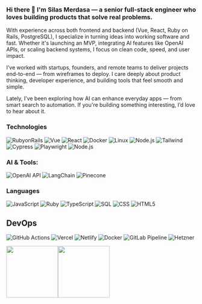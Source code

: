 ### Hi there 👋 I'm Silas Merdasa — a senior full-stack engineer who loves building products that solve real problems.

With experience across both frontend and backend (Vue, React, Ruby on Rails, PostgreSQL), I specialize in turning ideas into working software and fast. Whether it's launching an MVP, integrating AI features like OpenAI APIs, or scaling backend systems, I focus on clean code, speed, and user impact.

I’ve worked with startups, founders, and remote teams to deliver projects end-to-end — from wireframes to deploy. I care deeply about product thinking, developer experience, and building tools that feel smooth and simple.

Lately, I’ve been exploring how AI can enhance everyday apps — from smart search to automation. If you're building something interesting, I’d love to hear about it.


### Technologies
![RubyonRails](https://img.shields.io/badge/-Ruby-000?&logo=rails)
![Vue](https://img.shields.io/badge/-Vue-000?&logo=Vue.js)
![React](https://img.shields.io/badge/-React-000?&logo=React)
![Docker](https://img.shields.io/badge/-Docker-000?&logo=Docker)
![Linux](https://img.shields.io/badge/-Linux-000?&logo=Linux)
![Node.js](https://img.shields.io/badge/-Node.js-000?&logo=node.js)
![Tailwind](https://img.shields.io/badge/-Tailwind-000?&logo=TailwindCSS)
![Cypress](https://img.shields.io/badge/-Cypress-000?&logo=Cypress)
![Playwright](https://img.shields.io/badge/-Playwright-000?&logo=Playwright)
![Node.js](https://img.shields.io/badge/-Node-000?&logo=Node)

### AI & Tools: 
![OpenAI API](https://img.shields.io/badge/-OpenAI-000?&logo=OpenAI)
![LangChain](https://img.shields.io/badge/-LangChain-000?&logo=LangChain)
![Pinecone](https://img.shields.io/badge/-Pinecone-000?&logo=Pinecone)

### Languages

![JavaScript](https://img.shields.io/badge/-JavaScript-000?&logo=JavaScript)
![Ruby](https://img.shields.io/badge/-Ruby-000?&logo=Ruby)
![TypeScript](https://img.shields.io/badge/-TypeScript-000?&logo=TypeScript)
![SQL](https://img.shields.io/badge/-SQL-000?&logo=MySQL)
![CSS](https://img.shields.io/badge/-CSS-000?&logo=CSS3)
![HTML5](https://img.shields.io/badge/-HTML-000?&logo=HTML5)


## DevOps
![GitHub Actions](https://img.shields.io/badge/-Github-000?&logo=GitHub)
![Vercel](https://img.shields.io/badge/-Vercel-000?&logo=Vercel)
![Netlify](https://img.shields.io/badge/-Netlify-000?&logo=Netlify)
![Docker](https://img.shields.io/badge/-Docker-000?&logo=Docker)
![GitLab Pipeline](https://img.shields.io/badge/-GitLab-000?&logo=GitLab)
![Hetzner](https://img.shields.io/badge/-Hetzner-000?&logo=Hetzner)

<a href="https://www.adamalston.com/"><img height="137px" src="https://github-readme-stats.vercel.app/api?username=adamalston&hide_title=true&hide_border=true&show_icons=true&include_all_commits=true&count_private=true&line_height=21&text_color=000&icon_color=000&bg_color=0,ea6161,ffc64d,fffc4d,52fa5a&theme=graywhite" /><!-- wi*quL3fcV --><img height="137px" src="https://github-readme-stats.vercel.app/api/top-langs/?username=adamalston&hide=html&hide_title=true&hide_border=true&layout=compact&langs_count=6&exclude_repo=comp426,Redventures-Movie-Quotes&text_color=000&icon_color=fff&bg_color=0,52fa5a,4dfcff,c64dff&theme=graywhite" /></a>


<!--
**SiloGecho97/SiloGecho97** is a ✨ _special_ ✨ repository because its `README.md` (this file) appears on your GitHub profile.

Here are some ideas to get you started:

-  ...
- 🌱 I’m currently learning ...
- 👯 I’m looking to collaborate on ...
- 🤔 I’m looking for help with ...
- 💬 Ask me about ...
- 📫 How to reach me: ...
- 😄 Pronouns: ...
- ⚡ Fun fact: ...
-->
